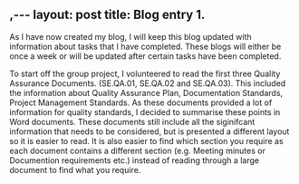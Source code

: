 ,---
layout: post
title: Blog entry 1.
---

As I have now created my blog, I will keep this blog updated with information about tasks that I have completed. These blogs will either be once a week or will be updated after certain tasks have been completed.

To start off the group project, I volunteered to read the first three Quality Assurance Documents. (SE.QA.01, SE.QA.02 and SE.QA.03). This included the information about Quality Assurance Plan, Documentation Standards, Project Management Standards. As these documents provided a lot of information for quality standards, I decided to summarise these points in Word documents. These documents still include all the siginifcant information that needs to be considered, but is presented a different layout so it is easier to read. It is also easier to find which section you require as each document contains a different section (e.g. Meeting minutes or Documention requirements etc.) instead of reading through a large document to find what you require.
